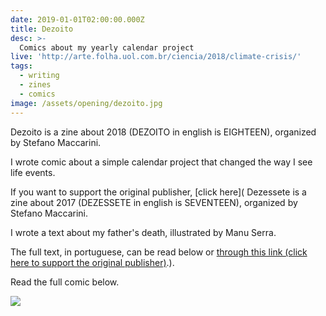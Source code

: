 ```yaml
---
date: 2019-01-01T02:00:00.000Z
title: Dezoito
desc: >-
  Comics about my yearly calendar project
live: 'http://arte.folha.uol.com.br/ciencia/2018/climate-crisis/'
tags:
  - writing
  - zines
  - comics
image: /assets/opening/dezoito.jpg
---
```



Dezoito is a zine about 2018 (DEZOITO in english is EIGHTEEN), organized by Stefano Maccarini.

I wrote comic about a simple calendar project that changed the way I see life events.

If you want to support the original publisher, [click here](
Dezessete is a zine about 2017 (DEZESSETE in english is SEVENTEEN), organized by Stefano Maccarini.

I wrote a text about my father's death, illustrated by Manu Serra.

The full text, in portuguese, can be read below or [through this link (click here to support the original publisher)](https://medium.com/dezessete/atr%C3%A1s-do-volante-bfb93c41b891).).

Read the full comic below.

![](/dezoito-comic.jpeg)